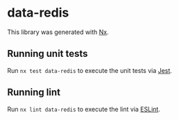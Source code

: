 # data-redis

This library was generated with [Nx](https://nx.dev).

## Running unit tests

Run `nx test data-redis` to execute the unit tests via [Jest](https://jestjs.io).

## Running lint

Run `nx lint data-redis` to execute the lint via [ESLint](https://eslint.org/).
